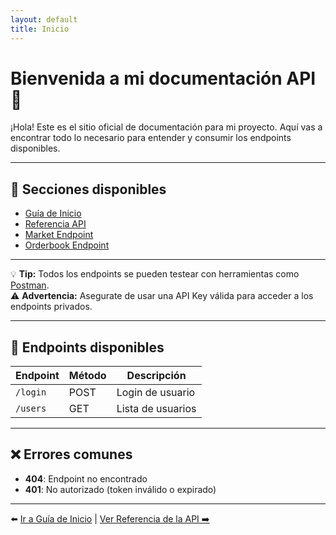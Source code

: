 ```yaml
---
layout: default
title: Inicio
---
```


# Bienvenida a mi documentación API 🚀

¡Hola! Este es el sitio oficial de documentación para mi proyecto. Aquí vas a encontrar todo lo necesario para entender y consumir los endpoints disponibles.

---

## 📘 Secciones disponibles

- [Guía de Inicio](guia.md)
- [Referencia API](referencia/index.md)
- [Market Endpoint](endpoints/get-market.md)
- [Orderbook Endpoint](endpoints/get-orderbook.md)

---

<div class="admonition">
  💡 <strong>Tip:</strong> Todos los endpoints se pueden testear con herramientas como <a href="https://www.postman.com/" target="_blank">Postman</a>.
</div>

<div class="admonition warning">
  ⚠️ <strong>Advertencia:</strong> Asegurate de usar una API Key válida para acceder a los endpoints privados.
</div>

---

## 🧪 Endpoints disponibles

| Endpoint | Método | Descripción         |
|----------|--------|---------------------|
| `/login` | POST   | Login de usuario    |
| `/users` | GET    | Lista de usuarios   |

---

## ❌ Errores comunes

- **404**: Endpoint no encontrado  
- **401**: No autorizado (token inválido o expirado)

---

⬅️ [Ir a Guía de Inicio](guia.md) | [Ver Referencia de la API ➡️](referencia.md)

